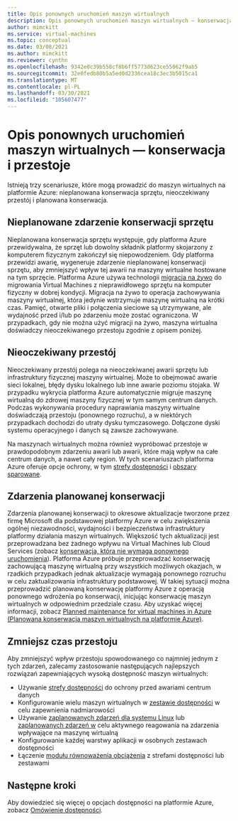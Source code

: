 ```yaml
---
title: Opis ponownych uruchomień maszyn wirtualnych
description: Opis ponownych uruchomień maszyn wirtualnych — konserwacja vs przestoju
author: mimckitt
ms.service: virtual-machines
ms.topic: conceptual
ms.date: 03/08/2021
ms.author: mimckitt
ms.reviewer: cynthn
ms.openlocfilehash: 9342e0c39b558cf8b6ff5773d623ce55062f9ab5
ms.sourcegitcommit: 32e0fedb80b5a5ed0d2336cea18c3ec3b5015ca1
ms.translationtype: MT
ms.contentlocale: pl-PL
ms.lasthandoff: 03/30/2021
ms.locfileid: "105607477"
---
```

# <a name="understand-vm-reboots---maintenance-vs-downtime"></a>Opis ponownych uruchomień maszyn wirtualnych — konserwacja i przestoje
Istnieją trzy scenariusze, które mogą prowadzić do maszyn wirtualnych na platformie Azure: nieplanowana konserwacja sprzętu, nieoczekiwany przestój i planowana konserwacja.

## <a name="unplanned-hardware-maintenance-event"></a>Nieplanowane zdarzenie konserwacji sprzętu
Nieplanowana konserwacja sprzętu występuje, gdy platforma Azure przewidywalna, że sprzęt lub dowolny składnik platformy skojarzony z komputerem fizycznym zakończył się niepowodzeniem. Gdy platforma przewidzi awarię, wygeneruje zdarzenie nieplanowanej konserwacji sprzętu, aby zmniejszyć wpływ tej awarii na maszyny wirtualne hostowane na tym sprzęcie. Platforma Azure używa technologii [migracja na żywo](./maintenance-and-updates.md) do migrowania Virtual Machines z nieprawidłowego sprzętu na komputer fizyczny w dobrej kondycji. Migracja na żywo to operacja zachowywania maszyny wirtualnej, która jedynie wstrzymuje maszynę wirtualną na krótki czas. Pamięć, otwarte pliki i połączenia sieciowe są utrzymywane, ale wydajność przed i/lub po zdarzeniu może zostać ograniczona. W przypadkach, gdy nie można użyć migracji na żywo, maszyna wirtualna doświadczy nieoczekiwanego przestoju zgodnie z opisem poniżej.


## <a name="unexpected-downtime"></a>Nieoczekiwany przestój
Nieoczekiwany przestój polega na nieoczekiwanej awarii sprzętu lub infrastruktury fizycznej maszyny wirtualnej. Może to obejmować awarie sieci lokalnej, błędy dysku lokalnego lub inne awarie poziomu stojaka. W przypadku wykrycia platforma Azure automatycznie migruje maszynę wirtualną do zdrowej maszyny fizycznej w tym samym centrum danych. Podczas wykonywania procedury naprawiania maszyny wirtualne doświadczają przestoju (ponownego rozruchu), a w niektórych przypadkach dochodzi do utraty dysku tymczasowego. Dołączone dyski systemu operacyjnego i danych są zawsze zachowywane.

Na maszynach wirtualnych można również wypróbować przestoje w prawdopodobnym zdarzeniu awarii lub awarii, które mają wpływ na całe centrum danych, a nawet cały region. W tych scenariuszach platforma Azure oferuje opcje ochrony, w tym  [strefy dostępności](../availability-zones/az-overview.md) i [obszary sparowane](regions.md#region-pairs).

## <a name="planned-maintenance-events"></a>Zdarzenia planowanej konserwacji
Zdarzenia planowanej konserwacji to okresowe aktualizacje tworzone przez firmę Microsoft dla podstawowej platformy Azure w celu zwiększenia ogólnej niezawodności, wydajności i bezpieczeństwa infrastruktury platformy działania maszyn wirtualnych. Większość tych aktualizacji jest przeprowadzana bez żadnego wpływu na Virtual Machines lub Cloud Services (zobacz [konserwacja, która nie wymaga ponownego uruchomienia](maintenance-and-updates.md#maintenance-that-doesnt-require-a-reboot)). Platforma Azure próbuje przeprowadzać konserwację zachowującą maszynę wirtualną przy wszystkich możliwych okazjach, w rzadkich przypadkach jednak aktualizacje wymagają ponownego rozruchu w celu zaktualizowania infrastruktury podstawowej. W takiej sytuacji można przeprowadzić planowaną konserwację platformy Azure z operacją ponownego wdrożenia po konserwacji, inicjując konserwację maszyn wirtualnych w odpowiednim przedziale czasu. Aby uzyskać więcej informacji, zobacz [Planned maintenance for virtual machines in Azure (Planowana konserwacja maszyn wirtualnych na platformie Azure)](maintenance-and-updates.md).

## <a name="reduce-downtime"></a>Zmniejsz czas przestoju
Aby zmniejszyć wpływ przestoju spowodowanego co najmniej jednym z tych zdarzeń, zalecamy zastosowanie następujących najlepszych rozwiązań zapewniających wysoką dostępność maszyn wirtualnych:

* Używanie [strefy dostępności](../availability-zones/az-overview.md) do ochrony przed awariami centrum danych
* Konfigurowanie wielu maszyn wirtualnych w [zestawie dostępności](availability-set-overview.md) w celu zapewnienia nadmiarowości
* Używanie [zaplanowanych zdarzeń dla systemu Linux](/azure/virtual-machines/linux/scheduled-events) lub [zaplanowanych zdarzeń w](/azure/virtual-machines/windows/scheduled-events) celu aktywnego reagowania na zdarzenia wpływające na maszynę wirtualną
* Konfigurowanie każdej warstwy aplikacji w osobnych zestawach dostępności
* Łączenie [modułu równoważenia obciążenia](../load-balancer/load-balancer-overview.md) z strefami dostępności lub zestawami

## <a name="next-steps"></a>Następne kroki
Aby dowiedzieć się więcej o opcjach dostępności na platformie Azure, zobacz [Omówienie dostępności](availability.md).
